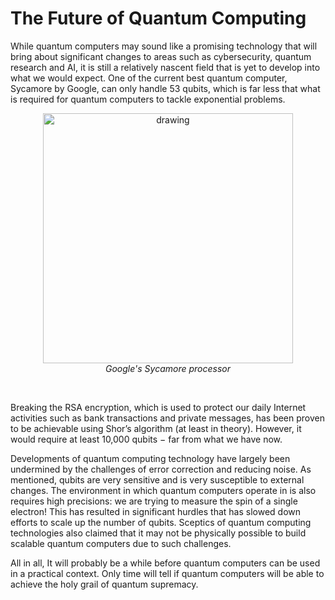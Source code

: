 <!---->

# The Future of Quantum Computing
While quantum computers may sound like a promising technology that will bring about significant changes to areas such as cybersecurity, quantum research and AI, it is still a relatively nascent field that is yet to develop into what we would expect. One of the current best quantum computer, Sycamore by Google, can only handle 53 qubits, which is far less that what is required for quantum computers to tackle exponential problems. 

<figure align="center">
<img src="https://images.theconversation.com/files/303589/original/file-20191125-74588-j0a746.png?ixlib=rb-1.1.0&q=45&auto=format&w=1000&fit=clip" alt="drawing" width="400" />
<figcaption><i>Google's Sycamore processor</i></figcaption>

</figure>

<br />

Breaking the RSA encryption, which is used to protect our daily Internet activities such as bank transactions and private messages, has been proven to be achievable using Shor’s algorithm (at least in theory). However, it would require at least 10,000 qubits $-$ far from what we have now. 

Developments of quantum computing technology have largely been undermined by the challenges of error correction and reducing noise. As mentioned, qubits are very sensitive and is very susceptible to external changes. The environment in which quantum computers operate in is also requires high precisions: we are trying to measure the spin of a single electron! This has resulted in significant hurdles that has slowed down efforts to scale up the number of qubits. Sceptics of quantum computing technologies also claimed that it may not be physically possible to build scalable quantum computers due to such challenges.

All in all, It will probably be a while before quantum computers can be used in a practical context. Only time will tell if quantum computers will be able to achieve the holy grail of quantum supremacy.



<br />